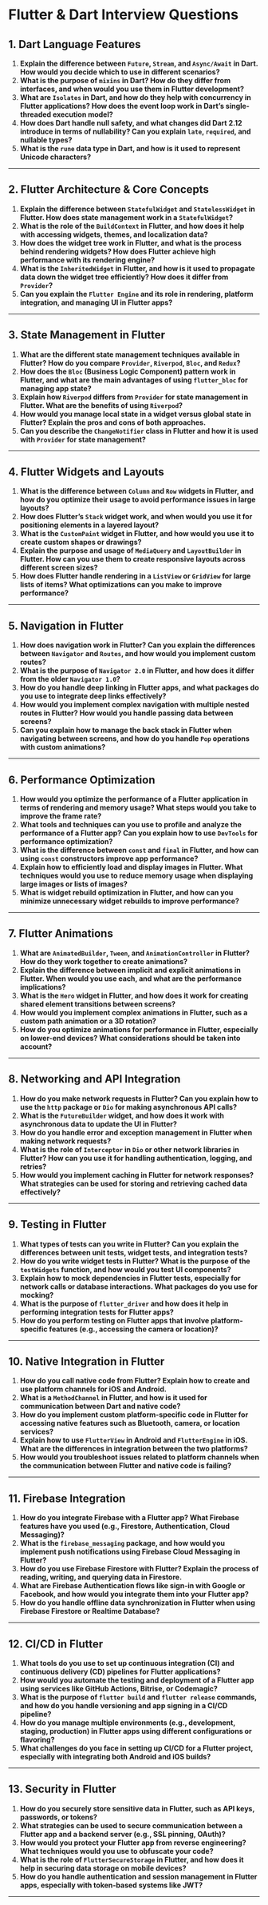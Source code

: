 # Flutter & Dart Interview Questions

## 1. **Dart Language Features**

1. **Explain the difference between `Future`, `Stream`, and `Async/Await` in Dart. How would you decide which to use in different scenarios?**
2. **What is the purpose of `mixins` in Dart? How do they differ from interfaces, and when would you use them in Flutter development?**
3. **What are `Isolates` in Dart, and how do they help with concurrency in Flutter applications? How does the event loop work in Dart’s single-threaded execution model?**
4. **How does Dart handle null safety, and what changes did Dart 2.12 introduce in terms of nullability? Can you explain `late`, `required`, and nullable types?**
5. **What is the `rune` data type in Dart, and how is it used to represent Unicode characters?**

---

## 2. **Flutter Architecture & Core Concepts**

1. **Explain the difference between `StatefulWidget` and `StatelessWidget` in Flutter. How does state management work in a `StatefulWidget`?**
2. **What is the role of the `BuildContext` in Flutter, and how does it help with accessing widgets, themes, and localization data?**
3. **How does the widget tree work in Flutter, and what is the process behind rendering widgets? How does Flutter achieve high performance with its rendering engine?**
4. **What is the `InheritedWidget` in Flutter, and how is it used to propagate data down the widget tree efficiently? How does it differ from `Provider`?**
5. **Can you explain the `Flutter Engine` and its role in rendering, platform integration, and managing UI in Flutter apps?**

---

## 3. **State Management in Flutter**

1. **What are the different state management techniques available in Flutter? How do you compare `Provider`, `Riverpod`, `Bloc`, and `Redux`?**
2. **How does the `Bloc` (Business Logic Component) pattern work in Flutter, and what are the main advantages of using `flutter_bloc` for managing app state?**
3. **Explain how `Riverpod` differs from `Provider` for state management in Flutter. What are the benefits of using `Riverpod`?**
4. **How would you manage local state in a widget versus global state in Flutter? Explain the pros and cons of both approaches.**
5. **Can you describe the `ChangeNotifier` class in Flutter and how it is used with `Provider` for state management?**

---

## 4. **Flutter Widgets and Layouts**

1. **What is the difference between `Column` and `Row` widgets in Flutter, and how do you optimize their usage to avoid performance issues in large layouts?**
2. **How does Flutter’s `Stack` widget work, and when would you use it for positioning elements in a layered layout?**
3. **What is the `CustomPaint` widget in Flutter, and how would you use it to create custom shapes or drawings?**
4. **Explain the purpose and usage of `MediaQuery` and `LayoutBuilder` in Flutter. How can you use them to create responsive layouts across different screen sizes?**
5. **How does Flutter handle rendering in a `ListView` or `GridView` for large lists of items? What optimizations can you make to improve performance?**

---

## 5. **Navigation in Flutter**

1. **How does navigation work in Flutter? Can you explain the differences between `Navigator` and `Routes`, and how would you implement custom routes?**
2. **What is the purpose of `Navigator 2.0` in Flutter, and how does it differ from the older `Navigator 1.0`?**
3. **How do you handle deep linking in Flutter apps, and what packages do you use to integrate deep links effectively?**
4. **How would you implement complex navigation with multiple nested routes in Flutter? How would you handle passing data between screens?**
5. **Can you explain how to manage the back stack in Flutter when navigating between screens, and how do you handle `Pop` operations with custom animations?**

---

## 6. **Performance Optimization**

1. **How would you optimize the performance of a Flutter application in terms of rendering and memory usage? What steps would you take to improve the frame rate?**
2. **What tools and techniques can you use to profile and analyze the performance of a Flutter app? Can you explain how to use `DevTools` for performance optimization?**
3. **What is the difference between `const` and `final` in Flutter, and how can using `const` constructors improve app performance?**
4. **Explain how to efficiently load and display images in Flutter. What techniques would you use to reduce memory usage when displaying large images or lists of images?**
5. **What is widget rebuild optimization in Flutter, and how can you minimize unnecessary widget rebuilds to improve performance?**

---

## 7. **Flutter Animations**

1. **What are `AnimatedBuilder`, `Tween`, and `AnimationController` in Flutter? How do they work together to create animations?**
2. **Explain the difference between implicit and explicit animations in Flutter. When would you use each, and what are the performance implications?**
3. **What is the `Hero` widget in Flutter, and how does it work for creating shared element transitions between screens?**
4. **How would you implement complex animations in Flutter, such as a custom path animation or a 3D rotation?**
5. **How do you optimize animations for performance in Flutter, especially on lower-end devices? What considerations should be taken into account?**

---

## 8. **Networking and API Integration**

1. **How do you make network requests in Flutter? Can you explain how to use the `http` package or `Dio` for making asynchronous API calls?**
2. **What is the `FutureBuilder` widget, and how does it work with asynchronous data to update the UI in Flutter?**
3. **How do you handle error and exception management in Flutter when making network requests?**
4. **What is the role of `Interceptor` in `Dio` or other network libraries in Flutter? How can you use it for handling authentication, logging, and retries?**
5. **How would you implement caching in Flutter for network responses? What strategies can be used for storing and retrieving cached data effectively?**

---

## 9. **Testing in Flutter**

1. **What types of tests can you write in Flutter? Can you explain the differences between unit tests, widget tests, and integration tests?**
2. **How do you write widget tests in Flutter? What is the purpose of the `testWidgets` function, and how would you test UI components?**
3. **Explain how to mock dependencies in Flutter tests, especially for network calls or database interactions. What packages do you use for mocking?**
4. **What is the purpose of `flutter_driver` and how does it help in performing integration tests for Flutter apps?**
5. **How do you perform testing on Flutter apps that involve platform-specific features (e.g., accessing the camera or location)?**

---

## 10. **Native Integration in Flutter**

1. **How do you call native code from Flutter? Explain how to create and use platform channels for iOS and Android.**
2. **What is a `MethodChannel` in Flutter, and how is it used for communication between Dart and native code?**
3. **How do you implement custom platform-specific code in Flutter for accessing native features such as Bluetooth, camera, or location services?**
4. **Explain how to use `FlutterView` in Android and `FlutterEngine` in iOS. What are the differences in integration between the two platforms?**
5. **How would you troubleshoot issues related to platform channels when the communication between Flutter and native code is failing?**

---

## 11. **Firebase Integration**

1. **How do you integrate Firebase with a Flutter app? What Firebase features have you used (e.g., Firestore, Authentication, Cloud Messaging)?**
2. **What is the `firebase_messaging` package, and how would you implement push notifications using Firebase Cloud Messaging in Flutter?**
3. **How do you use Firebase Firestore with Flutter? Explain the process of reading, writing, and querying data in Firestore.**
4. **What are Firebase Authentication flows like sign-in with Google or Facebook, and how would you integrate them into your Flutter app?**
5. **How do you handle offline data synchronization in Flutter when using Firebase Firestore or Realtime Database?**

---

## 12. **CI/CD in Flutter**

1. **What tools do you use to set up continuous integration (CI) and continuous delivery (CD) pipelines for Flutter applications?**
2. **How would you automate the testing and deployment of a Flutter app using services like GitHub Actions, Bitrise, or Codemagic?**
3. **What is the purpose of `flutter build` and `flutter release` commands, and how do you handle versioning and app signing in a CI/CD pipeline?**
4. **How do you manage multiple environments (e.g., development, staging, production) in Flutter apps using different configurations or flavoring?**
5. **What challenges do you face in setting up CI/CD for a Flutter project, especially with integrating both Android and iOS builds?**

---

## 13. **Security in Flutter**

1. **How do you securely store sensitive data in Flutter, such as API keys, passwords, or tokens?**
2. **What strategies can be used to secure communication between a Flutter app and a backend server (e.g., SSL pinning, OAuth)?**
3. **How would you protect your Flutter app from reverse engineering? What techniques would you use to obfuscate your code?**
4. **What is the role of `FlutterSecureStorage` in Flutter, and how does it help in securing data storage on mobile devices?**
5. **How do you handle authentication and session management in Flutter apps, especially with token-based systems like JWT?**

---


